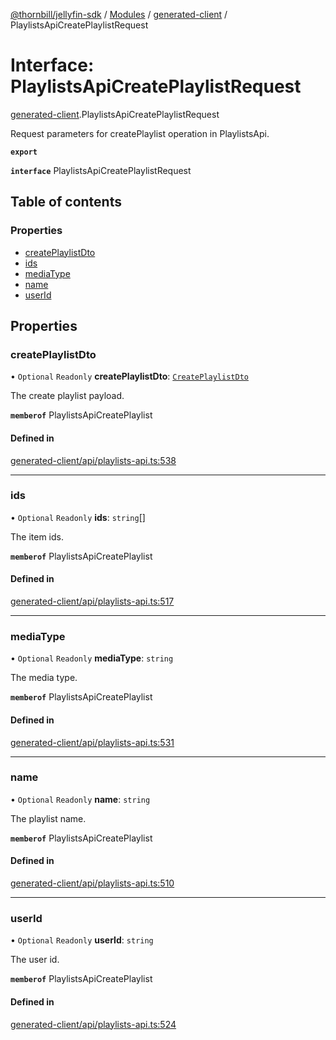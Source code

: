 [@thornbill/jellyfin-sdk](../README.md) / [Modules](../modules.md) / [generated-client](../modules/generated_client.md) / PlaylistsApiCreatePlaylistRequest

# Interface: PlaylistsApiCreatePlaylistRequest

[generated-client](../modules/generated_client.md).PlaylistsApiCreatePlaylistRequest

Request parameters for createPlaylist operation in PlaylistsApi.

**`export`**

**`interface`** PlaylistsApiCreatePlaylistRequest

## Table of contents

### Properties

- [createPlaylistDto](generated_client.PlaylistsApiCreatePlaylistRequest.md#createplaylistdto)
- [ids](generated_client.PlaylistsApiCreatePlaylistRequest.md#ids)
- [mediaType](generated_client.PlaylistsApiCreatePlaylistRequest.md#mediatype)
- [name](generated_client.PlaylistsApiCreatePlaylistRequest.md#name)
- [userId](generated_client.PlaylistsApiCreatePlaylistRequest.md#userid)

## Properties

### createPlaylistDto

• `Optional` `Readonly` **createPlaylistDto**: [`CreatePlaylistDto`](generated_client.CreatePlaylistDto.md)

The create playlist payload.

**`memberof`** PlaylistsApiCreatePlaylist

#### Defined in

[generated-client/api/playlists-api.ts:538](https://github.com/thornbill/jellyfin-sdk-typescript/blob/3ae780a/src/generated-client/api/playlists-api.ts#L538)

___

### ids

• `Optional` `Readonly` **ids**: `string`[]

The item ids.

**`memberof`** PlaylistsApiCreatePlaylist

#### Defined in

[generated-client/api/playlists-api.ts:517](https://github.com/thornbill/jellyfin-sdk-typescript/blob/3ae780a/src/generated-client/api/playlists-api.ts#L517)

___

### mediaType

• `Optional` `Readonly` **mediaType**: `string`

The media type.

**`memberof`** PlaylistsApiCreatePlaylist

#### Defined in

[generated-client/api/playlists-api.ts:531](https://github.com/thornbill/jellyfin-sdk-typescript/blob/3ae780a/src/generated-client/api/playlists-api.ts#L531)

___

### name

• `Optional` `Readonly` **name**: `string`

The playlist name.

**`memberof`** PlaylistsApiCreatePlaylist

#### Defined in

[generated-client/api/playlists-api.ts:510](https://github.com/thornbill/jellyfin-sdk-typescript/blob/3ae780a/src/generated-client/api/playlists-api.ts#L510)

___

### userId

• `Optional` `Readonly` **userId**: `string`

The user id.

**`memberof`** PlaylistsApiCreatePlaylist

#### Defined in

[generated-client/api/playlists-api.ts:524](https://github.com/thornbill/jellyfin-sdk-typescript/blob/3ae780a/src/generated-client/api/playlists-api.ts#L524)
